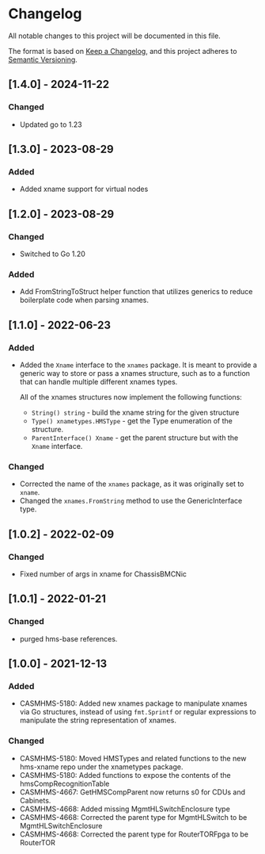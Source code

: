 # Changelog

All notable changes to this project will be documented in this file.

The format is based on [Keep a Changelog](https://keepachangelog.com/en/1.0.0/),
and this project adheres to [Semantic Versioning](https://semver.org/spec/v2.0.0.html).

## [1.4.0] - 2024-11-22

### Changed

- Updated go to 1.23

## [1.3.0] - 2023-08-29

### Added
* Added xname support for virtual nodes

## [1.2.0] - 2023-08-29

### Changed
* Switched to Go 1.20

### Added
* Add FromStringToStruct helper function that utilizes generics to reduce boilerplate code when parsing xnames.

## [1.1.0] - 2022-06-23

### Added

- Added the `Xname` interface to the `xnames` package. It is meant to provide a generic way to store or pass a xnames structure, such as to a function that can handle multiple different xnames types.

  All of the xnames structures now implement the following functions:
  - `String() string` - build the xname string for the given structure
  - `Type() xnametypes.HMSType` - get the Type enumeration of the structure.
  - `ParentInterface() Xname` - get the parent structure but with the `Xname` interface.

### Changed

- Corrected the name of the `xnames` package, as it was originally set to `xname`.
- Changed the `xnames.FromString` method to use the GenericInterface type. 

## [1.0.2] - 2022-02-09

### Changed

- Fixed number of args in xname for ChassisBMCNic

## [1.0.1] - 2022-01-21

### Changed

- purged hms-base references.

## [1.0.0] - 2021-12-13

### Added

- CASMHMS-5180: Added new xnames package to manipulate xnames via Go structures, instead of using `fmt.Sprintf` or regular expressions to manipulate the string representation of xnames. 

### Changed

- CASMHMS-5180: Moved HMSTypes and related functions to the new hms-xname repo under the xnametypes package.
- CASMHMS-5180: Added functions to expose the contents of the hmsCompRecognitionTable
- CASMHMS-4667: GetHMSCompParent now returns s0 for CDUs and Cabinets.
- CASMHMS-4668: Added missing MgmtHLSwitchEnclosure type
- CASMHMS-4668: Corrected the parent type for MgmtHLSwitch to be MgmtHLSwitchEnclosure
- CASMHMS-4668: Corrected the parent type for RouterTORFpga to be RouterTOR

